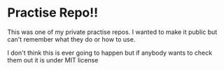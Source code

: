# Practise Repo!!

This was one of my private practise repos. I wanted to make it public but can't remember what they do or how to use.

I don't think this is ever going to happen but if anybody wants to check them out it is under MIT license

